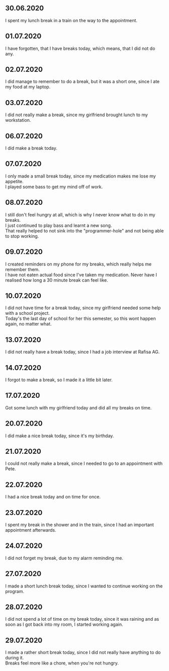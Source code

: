 ## 30.06.2020  
I spent my lunch break in a train on the way to the appointment.  
  
## 01.07.2020  
I have forgotten, that I have breaks today, which means, that I did not do any.  
  
## 02.07.2020  
I did manage to remember to do a break, but it was a short one, since I ate my food at my laptop.  
  
## 03.07.2020  
I did not really make a break, since my girlfriend brought lunch to my workstation.  
  
## 06.07.2020  
I did make a break today.  
  
## 07.07.2020  
I only made a small break today, since my medication makes me lose my appetite.  
I played some bass to get my mind off of work.  
  
## 08.07.2020  
I still don't feel hungry at all, which is why I never know what to do in my breaks.  
I just continued to play bass and learnt a new song.  
That really helped to not sink into the "programmer-hole" and not being able to stop working.  
  
## 09.07.2020  
I created reminders on my phone for my breaks, which really helps me remember them.  
I have not eaten actual food since I've taken my medication. 
Never have I realised how long a 30 minute break can feel like.  
  
## 10.07.2020  
I did not have time for a break today, since my girlfriend needed some help with a school project.  
Today's the last day of school for her this semester, so this wont happen again, no matter what.  
  
## 13.07.2020
I did not really have a break today, since I had a job interview at Rafisa AG.  
  
## 14.07.2020  
I forgot to make a break, so I made it a little bit later.  
  
## 17.07.2020  
Got some lunch with my girlfriend today and did all my breaks on time.  
  
## 20.07.2020  
I did make a nice break today, since it's my birthday.  
  
## 21.07.2020  
I could not really make a break, since I needed to go to an appointment with Pete.  
  
## 22.07.2020  
I had a nice break today and on time for once.  
  
## 23.07.2020  
I spent my break in the shower and in the train, since I had an important appointment afterwards.  
  
## 24.07.2020  
I did not forget my break, due to my alarm reminding me.  
  
## 27.07.2020  
I made a short lunch break today, since I wanted to continue working on the program.  
  
## 28.07.2020  
I did not spend a lot of time on my break today, since it was raining and as soon as I got back into my room, I started working again.  
  
## 29.07.2020  
I made a rather short break today, since I did not really have anything to do during it.  
Breaks feel more like a chore, when you're not hungry.